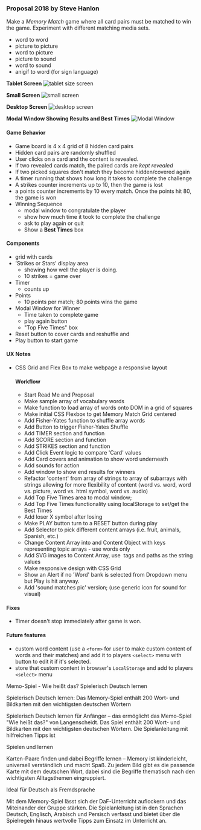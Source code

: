 ### Proposal 2018 by Steve Hanlon
Make a _Memory Match_ game where all card pairs must be matched to win the game. Experiment with different matching media sets.
 - word to word
 - picture to picture
 - word to picture
 - picture to sound
 - word to sound
 - anigif to word (for sign language)    

**Tablet Screen**
![tablet size screen](images/readme_pics/tablet.png)

**Small Screen**
![small screen](images/readme_pics/small_screen.png)

**Desktop Screen**
![desktop screen](images/readme_pics/desktop.png)

**Modal Window Showing Results and Best Times**
![Modal Window](images/readme_pics/youWon.png)

  #### Game Behavior
  - Game board is 4 x 4 grid of 8 hidden card pairs
  - Hidden card pairs are randomly shuffled
  - User clicks on a card and the content is revealed.
  - If two revealed cards match, the paired cards are _kept revealed_
  - If two picked squares don't match they become hidden/covered again
  - A timer running that shows how long it takes to complete the challenge
  - A strikes counter increments up to 10, then the game is lost
  - a points counter increments by 10 every match. Once the points hit 80, the game is won
  - Winning Sequence
    - modal window to congratulate the player
    - show how much time it took to complete the challenge
    - ask to play again or quit
    - Show a __Best Times__ box


  #### Components
  - grid with cards
  - 'Strikes or Stars' display area
    - showing how well the player is doing.  
    - 10 strikes = game over
  - Timer
    - counts up
  - Points
    - 10 points per match; 80 points wins the game
  - Modal Window for Winner
    - Time taken to complete game
    - play again button
    - "Top Five Times" box
  - Reset button to cover cards and reshuffle and
  - Play button to start game


  #### UX Notes
- CSS Grid and Flex Box to make webpage a responsive layout

  #### Workflow
  - Start Read Me and Proposal
  - Make sample array of vocabulary words
  - Make function to load array of words onto DOM in a grid of squares
  - Make initial CSS Flexbox to get Memory Match Grid centered
  - Add Fisher-Yates function to shuffle array words
  - Add Button to trigger Fisher-Yates Shuffle
  - Add TIMER section and function
  - Add SCORE section and function
  - Add STRIKES section and function
  - Add Click Event logic to compare 'Card' values
  - Add Card covers and animation to show word underneath
  - Add sounds for action
  - Add window to show end results for winners
  - Refactor 'content' from array of strings to array of subarrays with strings allowing for more flexibility of content (word vs. word, word vs. picture, word vs. html symbol, word vs. audio)
  - Add Top Five Times area to modal window;
  - Add Top Five Times functionality using localStorage to set/get the Best Times
  - Add loser X symbol after losing
  - Make PLAY button turn to a RESET button during play
  - Add Selector to pick different content arrays (i.e. fruit, animals, Spanish, etc.)
  - Change Content Array into and Content Object with keys representing topic arrays - use words only
  - Add SVG images to Content Array, use <img> tags and paths as the string values
  - Make responsive design with CSS Grid
  - Show an Alert if no 'Word' bank is selected from Dropdown menu but Play is hit anyway.
  - Add 'sound matches pic' version; (use generic icon for sound for visual)


#### Fixes
  - Timer doesn't stop immediately after game is won.


#### Future features
 - custom word content (use a ``<form>`` for user to make custom content of words and their matches) and
    add it to players ``<select>`` menu with button to edit it if it's selected.
 - store that custom content in browser's ``LocalStorage`` and add to players ``<select>`` menu







  Memo-Spiel - Wie heißt das?
Spielerisch Deutsch lernen

Spielerisch Deutsch lernen: Das Memory-Spiel enthält 200 Wort- und Bildkarten mit den wichtigsten deutschen Wörtern


Spielerisch Deutsch lernen für Anfänger – das ermöglicht das Memo-Spiel "Wie heißt das?" von Langenscheidt. Das Spiel enthält 200 Wort- und Bildkarten mit den wichtigsten deutschen Wörtern. Die Spielanleitung mit hilfreichen Tipps ist 


Spielen und lernen

Karten-Paare finden und dabei Begriffe lernen – Memory ist kinderleicht, universell verständlich und macht Spaß. Zu jedem Bild gibt es die passende Karte mit dem deutschen Wort, dabei sind die Begriffe thematisch nach den wichtigsten Alltagsthemen eingruppiert.

Ideal für Deutsch als Fremdsprache

Mit dem Memory-Spiel lässt sich der DaF-Unterricht auflockern und das Miteinander der Gruppe stärken. Die Spielanleitung ist in den Sprachen Deutsch, Englisch, Arabisch und Persisch verfasst und bietet über die Spielregeln hinaus wertvolle Tipps zum Einsatz im Unterricht an.
